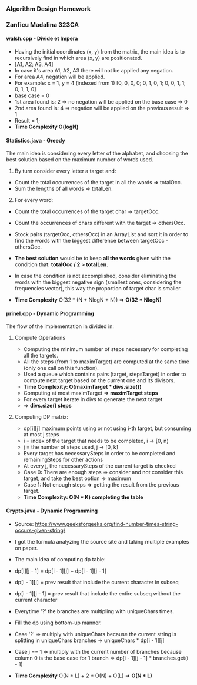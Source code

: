 ### Algorithm Design Homework
### Zanficu Madalina 323CA

#### **walsh.cpp** - Divide et Impera
- Having the initial coordinates (x, y) from the matrix,
  the main idea is to recursively find in which area (x, y)
  are positionated.
-  [A1, A2;
    A3, A4]
- In case it's area A1, A2, A3 there will not be applied any negation.
- For area A4, negation will be applied.
- For example: x = 1, y = 4 (indexed from 1)
[0, 0, 0, 0;
 0, 1, 0, 1;
 0, 0, 1, 1;
 0, 1, 1, 0]
- base case = 0                                     
- 1st area found is: 2 => no negation will be applied on the base case    => 0
- 2nd area found is: 4 => negation will be applied on the previous result => 1
- Result = 1;
- **Time Complexity  O(logN)**

#### **Statistics.java** - Greedy
The main idea is considering every letter of the alphabet,
and choosing the best solution based on the maximum number of words used.
1. By turn consider every letter a target and:
  - Count the total occurrences of the target in all the words => totalOcc.
  - Sum the lengths of all words => totalLen.

2. For every word:
  - Count the total occurrences of the target char => targetOcc.
  - Count the occurrences of chars different with the target => othersOcc.

- Stock pairs (targetOcc, othersOcc) in an ArrayList and sort it
  in order to find the words with the biggest difference between
  targetOcc - othersOcc.

- **The best solution** would be to keep **all the words** given with
  the condition that: **totalOcc / 2 > totalLen**.
- In case the condition is not accomplished, consider eliminating
  the words with the biggest negative sign (smallest ones,
  considering the frequencies vector), this way the proportion of
  target char is smaller.
- **Time Complexity** O(32 * (N + NlogN + N)) => **O(32 * NlogN)**


#### **prinel.cpp** - Dynamic Programming
The flow of the implementation in divided in:
1.  Compute Operations
    - Computing the minimum number of steps necessary
      for completing all the targets.
    - All the steps (from 1 to maximTarget) are computed at the same time
      (only one call on this function).
    - Used a queue which contains pairs (target, stepsTarget) in order to
      compute next target based on the current one and its divisors.
    - **Time Complexity: O(maximTarget * divs.size())**
    - Computing at most maximTarget => **maximTarget steps**
    - For every target iterate in divs to generate the next target
    - => **divs.size() steps**

2. Computing DP matrix:
    - dp[i][j] maximum points using or not using i-th target, 
      but consuming at most j steps
    - i = index of the target that needs to be completed, i -> [0, n)
    - j = the number of steps used, j -> [0, k]
    - Every target has necessarySteps in order to be completed and
      remainingSteps for other actions
    - At every j, the necessarySteps of the current target is checked
    - Case 0: There are enough steps => consider and not consider this target,
      and take the best option => maximum
    - Case 1: Not enough steps => getting the result from the previous target.
    - **Time Complexity: O(N * K) completing the table**

#### **Crypto.java** - Dynamic Programming
- Source: https://www.geeksforgeeks.org/find-number-times-string-occurs-given-string/
- I got the formula analyzing the source site and taking multiple examples on paper.
- The main idea of computing dp table:
- dp[i][j - 1] = dp[i - 1][j] + dp[i - 1][j - 1]
- dp[i - 1][j] = prev result that include the current character in subseq
- dp[i - 1][j - 1] = prev result that include the entire subseq without the current character

- Everytime '?' the branches are multipling with uniqueChars times.
- Fill the dp using bottom-up manner.
- Case '?' => multiply with uniqueChars because the current string is splitting
  in uniqueChars branches => uniqueChars * dp[i - 1][j]
- Case j == 1  => multiply with the current number of branches because
  column 0 is the base case for 1 branch => dp[i - 1][j - 1] * branches.get(i - 1)
- **Time Complexity** O(N * L) + 2 * O(N) + O(L) => **O(N * L)**
